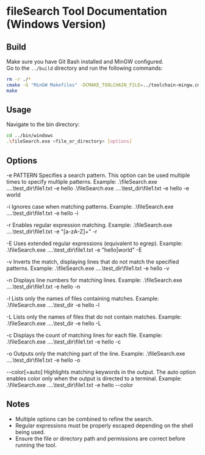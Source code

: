 # fileSearch Tool Documentation (Windows Version)

## Build
Make sure you have Git Bash installed and MinGW configured.  
Go to the `../build` directory and run the following commands:
```bash
rm -r ./*
cmake -G "MinGW Makefiles" -DCMAKE_TOOLCHAIN_FILE=../toolchain-mingw.cmake ..
make
```

## Usage
Navigate to the bin directory:
```bash
cd ../bin/windows
.\fileSearch.exe <file_or_directory> [options]
```

## Options
  -e PATTERN    Specifies a search pattern. This option can be used multiple times to specify multiple patterns.
                Example:
                  .\fileSearch.exe ..\..\test_dir\file1.txt -e hello
                  .\fileSearch.exe ..\..\test_dir\file1.txt -e hello -e world

  -i            Ignores case when matching patterns.
                Example:
                  .\fileSearch.exe ..\..\test_dir\file1.txt -e hello -i

  -r            Enables regular expression matching.
                Example:
                  .\fileSearch.exe ..\..\test_dir\file1.txt -e "[a-zA-Z]+" -r

  -E            Uses extended regular expressions (equivalent to egrep).
                Example:
                  .\fileSearch.exe ..\..\test_dir\file1.txt -e "hello|world" -E

  -v            Inverts the match, displaying lines that do not match the specified patterns.
                Example:
                  .\fileSearch.exe ..\..\test_dir\file1.txt -e hello -v

  -n            Displays line numbers for matching lines.
                Example:
                  .\fileSearch.exe ..\..\test_dir\file1.txt -e hello -n

  -l            Lists only the names of files containing matches.
                Example:
                  .\fileSearch.exe ..\..\test_dir -e hello -l

  -L            Lists only the names of files that do not contain matches.
                Example:
                  .\fileSearch.exe ..\..\test_dir -e hello -L

  -c            Displays the count of matching lines for each file.
                Example:
                  .\fileSearch.exe ..\..\test_dir\file1.txt -e hello -c

  -o            Outputs only the matching part of the line.
                Example:
                  .\fileSearch.exe ..\..\test_dir\file1.txt -e hello -o

  --color[=auto] Highlights matching keywords in the output. The auto option enables color only when the output is directed to a terminal.
                Example:
                  .\fileSearch.exe ..\..\test_dir\file1.txt -e hello --color

## Notes
- Multiple options can be combined to refine the search.
- Regular expressions must be properly escaped depending on the shell being used.
- Ensure the file or directory path and permissions are correct before running the tool.